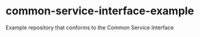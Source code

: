 # common-service-interface-example
Example repository that conforms to the Common Service Interface
